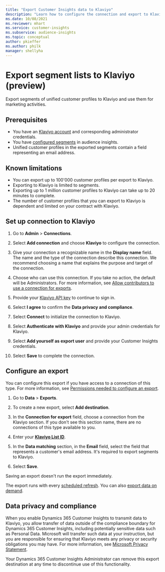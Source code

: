 ```yaml
---
title: "Export Customer Insights data to Klaviyo"
description: "Learn how to configure the connection and export to Klaviyo."
ms.date: 10/08/2021
ms.reviewer: mhart
ms.service: customer-insights
ms.subservice: audience-insights
ms.topic: conceptual
author: pkieffer
ms.author: philk
manager: shellyha
---
```


# Export segment lists to Klaviyo (preview)

Export segments of unified customer profiles to Klaviyo and use them for marketing activities.

## Prerequisites

-	You have an [Klaviyo account](https://www.klaviyo.com/) and corresponding administrator credentials.
-	You have [configured segments](segments.md) in audience insights.
-	Unified customer profiles in the exported segments contain a field representing an email address.

## Known limitations

- You can export up to 100'000 customer profiles per export to Klaviyo.
- Exporting to Klaviyo is limited to segments.
- Exporting up to 1 million customer profiles to Klaviyo can take up to 20 minutes to complete. 
- The number of customer profiles that you can export to Klaviyo is dependent and limited on your contract with Klaviyo.

## Set up connection to Klaviyo

1. Go to **Admin** > **Connections**.

1. Select **Add connection** and choose **Klaviyo** to configure the connection.

1. Give your connection a recognizable name in the **Display name** field. The name and the type of the connection describe this connection. We recommend choosing a name that explains the purpose and target of the connection.

1. Choose who can use this connection. If you take no action, the default will be Administrators. For more information, see [Allow contributors to use a connection for exports](connections.md#allow-contributors-to-use-a-connection-for-exports).

1. Provide your [Klaviyo API key](https://help.klaviyo.com/hc/articles/115005062267-How-to-Manage-Your-Account-s-API-Keys) to continue to sign in. 

1. Select **I agree** to confirm the **Data privacy and compliance**.

1. Select **Connect** to initialize the connection to Klaviyo.

1. Select **Authenticate with Klaviyo** and provide your admin credentials for Klaviyo.

1. Select **Add yourself as export user** and provide your Customer Insights credentials.

1. Select **Save** to complete the connection.

## Configure an export

You can configure this export if you have access to a connection of this type. For more information, see [Permissions needed to configure an export](export-destinations.md#set-up-a-new-export).

1. Go to **Data** > **Exports**.

1. To create a new export, select **Add destination**.

1. In the **Connection for export** field, choose a connection from the Klaviyo section. If you don't see this section name, there are no connections of this type available to you.

1. Enter your [**Klaviyo List ID**](https://help.klaviyo.com/hc/articles/115005078647-How-to-Find-a-List-ID).     

3. In the **Data matching** section, in the **Email** field, select the field that represents a customer's email address. It's required to export segments to Klaviyo.

1. Select **Save**.

Saving an export doesn't run the export immediately.

The export runs with every [scheduled refresh](system.md#schedule-tab). 
You can also [export data on demand](export-destinations.md#run-exports-on-demand). 


## Data privacy and compliance

When you enable Dynamics 365 Customer Insights to transmit data to Klaviyo, you allow transfer of data outside of the compliance boundary for Dynamics 365 Customer Insights, including potentially sensitive data such as Personal Data. Microsoft will transfer such data at your instruction, but you are responsible for ensuring that Klaviyo meets any privacy or security obligations you may have. For more information, see [Microsoft Privacy Statement](https://go.microsoft.com/fwlink/?linkid=396732).

Your Dynamics 365 Customer Insights Administrator can remove this export destination at any time to discontinue use of this functionality.
